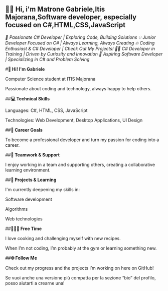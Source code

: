 ##  🙋‍♂️ Hi, i'm Matrone Gabriele,Itis Majorana,Software developer, especially focused on C#,HTML,CSS,JavaScript

*🚀 Passionate C# Developer | Exploring Code, Building Solutions
💡 Junior Developer Focused on C# | Always Learning, Always Creating
🔥 Coding Enthusiast & C# Developer | Check Out My Projects!
👨‍💻 C# Developer in Training | Driven by Curiosity and Innovation
🌟 Aspiring Software Developer | Specializing in C# and Problem Solving*





#**👋 Hi! I'm Gabriele**


Computer Science student at ITIS Majorana


Passionate about coding and technology, always happy to help others.


##**💻 Technical Skills**


Languages: C#, HTML, CSS, JavaScript


Technologies: Web Development, Desktop Applications, UI Design


##**🚀 Career Goals**


To become a professional developer and turn my passion for coding into a career.


##**🤝 Teamwork & Support**


I enjoy working in a team and supporting others, creating a collaborative learning environment.


##**🎯 Projects & Learning**


I'm currently deepening my skills in:


Software development


Algorithms


Web technologies



##**🍝🏋️‍♂️ Free Time**


I love cooking and challenging myself with new recipes.


When I’m not coding, I’m probably at the gym or learning something new.


##**🌐 Follow Me**

Check out my progress and the projects I’m working on here on GitHub!

Se vuoi anche una versione più compatta per la sezione “bio” del profilo, posso aiutarti a crearne una!




